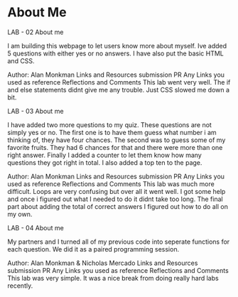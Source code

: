 # About Me
LAB - 02
About me

I am building this webpage to let users know more about myself. Ive added 5 questions with either yes or no answers. I have also put the basic HTML and CSS.

Author: Alan Monkman
Links and Resources
submission PR
Any Links you used as reference
Reflections and Comments
This lab went very well. The if and else statements didnt give me any trouble. Just CSS slowed me down a bit.


LAB - 03
About me

I have added two more questions to my quiz. These questions are not simply yes or no. The first one is to have them guess what number i am thinking of, they have four chances. The second was to guess some of my favorite fruits. They had 6 chances for that and there were more than one right answer. Finally I added a counter to let them know how many questions they got right in total. I also added a top ten to the page.

Author: Alan Monkman
Links and Resources
submission PR
Any Links you used as reference
Reflections and Comments
This lab was much more difficult. Loops are very confusing but over all it went well. I got some help and once i figured out what I needed to do it didnt take too long. The final part about adding the total of correct answers I figured out how to do all on my own. 


LAB - 04
About me

My partners and I turned all of my previous code into seperate functions for each question. We did it as a paired programming session.

Author: Alan Monkman & Nicholas Mercado
Links and Resources
submission PR
Any Links you used as reference
Reflections and Comments
This lab was very simple. It was a nice break from doing really hard labs recently.